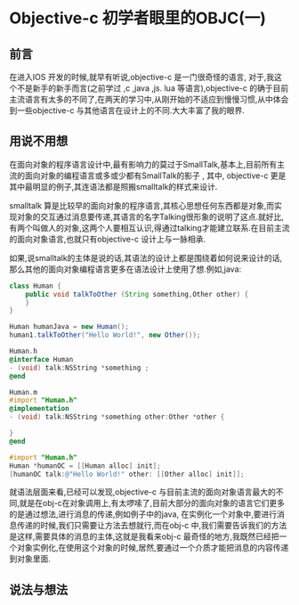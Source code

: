 # Objective-c 初学者眼里的OBJC(一)

## 前言

在进入IOS 开发的时候,就早有听说,objective-c 是一门很奇怪的语言, 对于,我这个不是新手的新手而言(之前学过 ,c ,java ,js. lua 等语言),objective-c 的确于目前主流语言有太多的不同了,在两天的学习中,从刚开始的不适应到慢慢习惯,从中体会到一些objective-c 与其他语言在设计上的不同.大大丰富了我的眼界.

## 用说不用想

在面向对象的程序语言设计中,最有影响力的莫过于SmallTalk,基本上,目前所有主流的面向对象的编程语言或多或少都有SmallTalk的影子 , 其中, objective-c 更是其中最明显的例子,其连语法都是照搬smalltalk的样式来设计.

smalltalk 算是比较早的面向对象的程序语言,其核心思想任何东西都是对象,而实现对象的交互通过消息要传递,其语言的名字Talking很形象的说明了这点.就好比,有两个叫做人的对象,这两个人要相互认识,得通过talking才能建立联系.在目前主流的面向对象语言,也就只有objective-c 设计上与一脉相承.

如果,说smalltalk的主体是说的话,其语法的设计上都是围绕着如何说来设计的话,那么其他的面向对象编程语言更多在语法设计上使用了想.例如,java:

```java
class Human {
	public void talkToOther (String something,Other other) {
    }
}

Human humanJava = new Human();
human1.talkToOther("Hello World!", new Other());
```

```objective-c
Human.h
@interface Human
- (void) talk:NSString *something ;
@end

Human.m
#import "Human.h"
@implementation
- (void) talk:NSString *something other:Other *other {

}
@end

#import "Human.h"
Human *humanOC = [[Human alloc] init];
[humanOC talk:@"Hello World!" other: [[Other alloc] init]];
```

就语法层面来看,已经可以发现,objective-c 与目前主流的面向对象语言最大的不同,就是在obj-c在对象调用上,有太啰嗦了,目前大部分的面向对象的语言它们更多的是通过想法,进行消息的传递,例如例子中的java,  在实例化一个对象中,要进行消息传递的时候,我们只需要让方法去想就行,而在obj-c 中,我们需要告诉我们的方法是这样,需要具体的消息的主体,这就是我看来obj-c 最奇怪的地方,我既然已经把一个对象实例化,在使用这个对象的时候,居然,要通过一个介质才能把消息的内容传递到对象里面.



## 说法与想法




